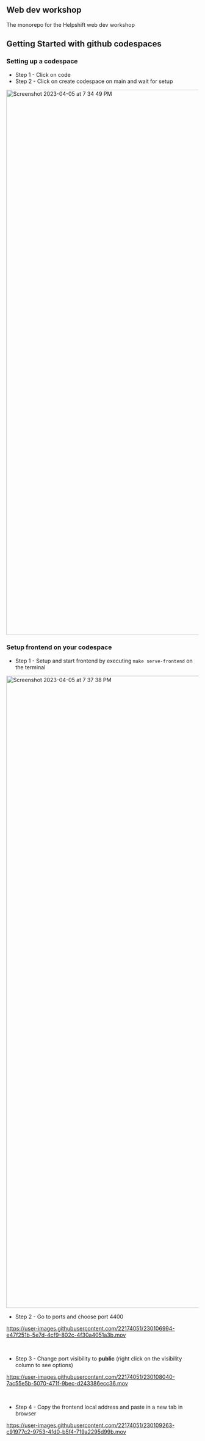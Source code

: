 ## Web dev workshop

The monorepo for the Helpshift web dev workshop

## Getting Started with github codespaces

### Setting up a codespace

- Step 1 - Click on code
- Step 2 - Click on create codespace on main and wait for setup

<img width="1430" alt="Screenshot 2023-04-05 at 7 34 49 PM" src="https://user-images.githubusercontent.com/22174051/230105403-457f6947-e9cd-4944-85be-5a2108a2845d.png">

### Setup frontend on your codespace

- Step 1 - Setup and start frontend by executing `make serve-frontend` on the terminal
<img width="1658" alt="Screenshot 2023-04-05 at 7 37 38 PM" src="https://user-images.githubusercontent.com/22174051/230106220-158857b8-cbc9-4326-a089-0bc5049e19ee.png">

- Step 2 - Go to ports and choose port 4400

https://user-images.githubusercontent.com/22174051/230106994-e47f251b-5e7d-4cf9-802c-4f30a4051a3b.mov

<br/>

- Step 3 - Change port visibility to **public** (right click on the visibility column to see options)

https://user-images.githubusercontent.com/22174051/230108040-7ac55e5b-5070-471f-9bec-d243386ecc36.mov

<br/>

- Step 4 - Copy the frontend local address and paste in a new tab in browser

https://user-images.githubusercontent.com/22174051/230109263-c91977c2-9753-4fd0-b5f4-719a2295d99b.mov

<br/>


